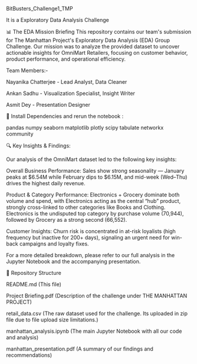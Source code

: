 BitBusters_Challenge1_TMP

It is a Exploratory Data Analysis Challenge

📊 The EDA Mission Briefing This repository contains our team's submission for The Manhattan Project's Exploratory Data Analysis (EDA) Group Challenge. Our mission was to analyze the provided dataset to uncover actionable insights for OmniMart Retailers, focusing on customer behavior, product performance, and operational efficiency.

Team Members:-

Nayanika Chatterjee - Lead Analyst, Data Cleaner

Ankan Sadhu - Visualization Specialist, Insight Writer

Asmit Dey - Presentation Designer

🚀 Install Dependencies and rerun the notebook :

pandas
numpy
seaborn
matplotlib
plotly
scipy
tabulate
networkx
community

🔍 Key Insights & Findings:

Our analysis of the OmniMart dataset led to the following key insights:

Overall Business Performance: Sales show strong seasonality — January peaks at $6.54M while February dips to $6.15M, and mid-week (Wed–Thu) drives the highest daily revenue.

Product & Category Performance: Electronics + Grocery dominate both volume and spend, with Electronics acting as the central “hub” product, strongly cross-linked to other categories like Books and Clothing. Electronics is the undisputed top category by purchase volume (70,944), followed by Grocery as a strong second (66,552).

Customer Insights: Churn risk is concentrated in at-risk loyalists (high frequency but inactive for 200+ days), signaling an urgent need for win-back campaigns and loyalty fixes.

For a more detailed breakdown, please refer to our full analysis in the Jupyter Notebook and the accompanying presentation.

📁 Repository Structure

README.md (This file)

Project Briefing.pdf (Description of the challenge under THE MANHATTAN PROJECT)

retail_data.csv (The raw dataset used for the challenge. Its uploaded in zip file due to file upload size limitations.)

manhattan_analysis.ipynb (The main Jupyter Notebook with all our code and analysis)

manhattan_presentation.pdf (A summary of our findings and recommendations)
